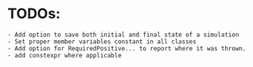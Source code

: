 # TODOs:
	- Add option to save both initial and final state of a simulation
	- Set proper member variables constant in all classes
	- Add option for RequiredPositive... to report where it was thrown.
 	- add constexpr where applicable